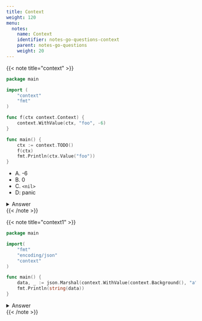```yaml
---
title: Context
weight: 120
menu:
  notes:
    name: Context
    identifier: notes-go-questions-context
    parent: notes-go-questions
    weight: 20
---
```


{{< note title="context" >}}

```go
package main

import (
	"context"
	"fmt"
)

func f(ctx context.Context) {
	context.WithValue(ctx, "foo", -6)
}

func main() {
	ctx := context.TODO()
	f(ctx)
	fmt.Println(ctx.Value("foo"))
}
```

- A. -6
- B. 0
- C. `<nil>`
- D: panic

<details>
<summary>Answer</summary>
<pre><a href="https://go.dev/play/p/NY8BWaciqad" target="_blank">Try it</a>
<code>C
</code></pre></details>
{{< /note >}}

{{< note title="context1" >}}

```go
package main

import(
	"fmt"
	"encoding/json"
	"context"
)

func main() {
	data, _ := json.Marshal(context.WithValue(context.Background(), "a", "b"))
	fmt.Println(string(data))
}
```

<details>
<summary>Answer</summary>
<pre><a href="https://go.dev/play/p/CWdDXkvRExT" target="_blank">Try it</a>
<code class="language-shell">{"Context":{}}
</code></pre></details>
{{< /note >}}
